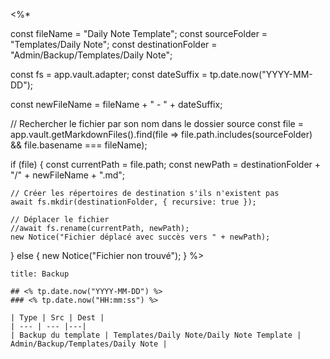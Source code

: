 <%*

const fileName = "Daily Note Template";
const sourceFolder = "Templates/Daily Note";
const destinationFolder = "Admin/Backup/Templates/Daily Note";

const fs = app.vault.adapter;
const dateSuffix = tp.date.now("YYYY-MM-DD");

const newFileName = fileName + " - " + dateSuffix;

// Rechercher le fichier par son nom dans le dossier source
const file = app.vault.getMarkdownFiles().find(file => file.path.includes(sourceFolder) && file.basename === fileName);

if (file) {
    const currentPath = file.path;
    const newPath = destinationFolder + "/" + newFileName + ".md";

    // Créer les répertoires de destination s'ils n'existent pas
    await fs.mkdir(destinationFolder, { recursive: true });

    // Déplacer le fichier
    //await fs.rename(currentPath, newPath);
    new Notice("Fichier déplacé avec succès vers " + newPath);
} else {
    new Notice("Fichier non trouvé");
}
%>

```ad-info
title: Backup

## <% tp.date.now("YYYY-MM-DD") %>
### <% tp.date.now("HH:mm:ss") %> 

| Type | Src | Dest |
| --- | --- |---|
| Backup du template | Templates/Daily Note/Daily Note Template | Admin/Backup/Templates/Daily Note |

```